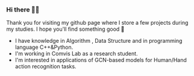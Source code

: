 ### Hi there 👨‍💻
Thank you for visiting my github page where I store a few projects during my studies. I hope you'll find something good 🥰
- I have knowledge in Algorithm , Data Structure and in programming language C++&Python.
- I'm working in Comvis Lab as a research student.
- I'm interested in applications of GCN-based models for Human/Hand action recognition tasks.

